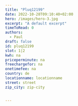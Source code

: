 ```yaml
---
title: "Pluq12199"
date: 2022-10-28T09:10:40+02:00
hero: /images/hero-3.jpg
excerpt: "A default excerpt"
timeToRead: 0
authors:
  - Paul
draft: false
id: pluq12199
slot: 1|2
kwh: na
priceperminute: na
freechargefor: na
onetimefee: na
country: de
locationname: locationname
street: street
zip_city: zip-city


---
```


